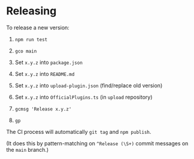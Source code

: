 # Releasing

To release a new version:

1.  `npm run test`

2.  `gco main`

3.  Set `x.y.z` into `package.json`

4.  Set `x.y.z` into `README.md`

5.  Set `x.y.z` into `upload-plugin.json` (find/replace old version)

6.  Set `x.y.z` into `OfficialPlugins.ts` (in `upload` repository)

7.  `gcmsg 'Release x.y.z'`

8.  `gp`

The CI process will automatically `git tag` and `npm publish`.

(It does this by pattern-matching on `^Release (\S+)` commit messages on the `main` branch.)

